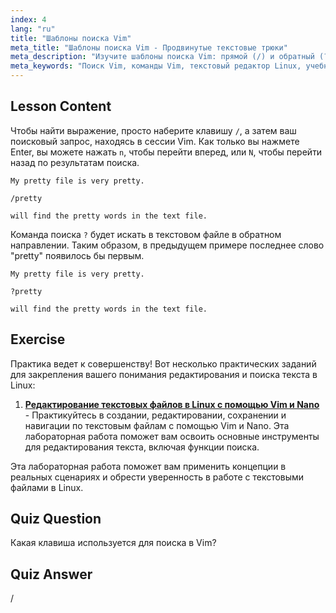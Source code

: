 ```yaml
---
index: 4
lang: "ru"
title: "Шаблоны поиска Vim"
meta_title: "Шаблоны поиска Vim - Продвинутые текстовые трюки"
meta_description: "Изучите шаблоны поиска Vim: прямой (/) и обратный (?) поиск. Перемещайтесь по результатам с помощью 'n' и 'N'. Улучшите свои навыки Vim сегодня!"
meta_keywords: "Поиск Vim, команды Vim, текстовый редактор Linux, учебник Vim, руководство Vim, Vim для начинающих"
---
```


## Lesson Content

Чтобы найти выражение, просто наберите клавишу `/`, а затем ваш поисковый запрос, находясь в сессии Vim. Как только вы нажмете Enter, вы можете нажать `n`, чтобы перейти вперед, или `N`, чтобы перейти назад по результатам поиска.

```plaintext
My pretty file is very pretty.

/pretty

will find the pretty words in the text file.
```

Команда поиска `?` будет искать в текстовом файле в обратном направлении. Таким образом, в предыдущем примере последнее слово "pretty" появилось бы первым.

```plaintext
My pretty file is very pretty.

?pretty

will find the pretty words in the text file.
```

## Exercise

Практика ведет к совершенству! Вот несколько практических заданий для закрепления вашего понимания редактирования и поиска текста в Linux:

1. **[Редактирование текстовых файлов в Linux с помощью Vim и Nano](https://labex.io/ru/labs/comptia-edit-text-files-in-linux-with-vim-and-nano-591076)** - Практикуйтесь в создании, редактировании, сохранении и навигации по текстовым файлам с помощью Vim и Nano. Эта лабораторная работа поможет вам освоить основные инструменты для редактирования текста, включая функции поиска.

Эта лабораторная работа поможет вам применить концепции в реальных сценариях и обрести уверенность в работе с текстовыми файлами в Linux.

## Quiz Question

Какая клавиша используется для поиска в Vim?

## Quiz Answer

/
